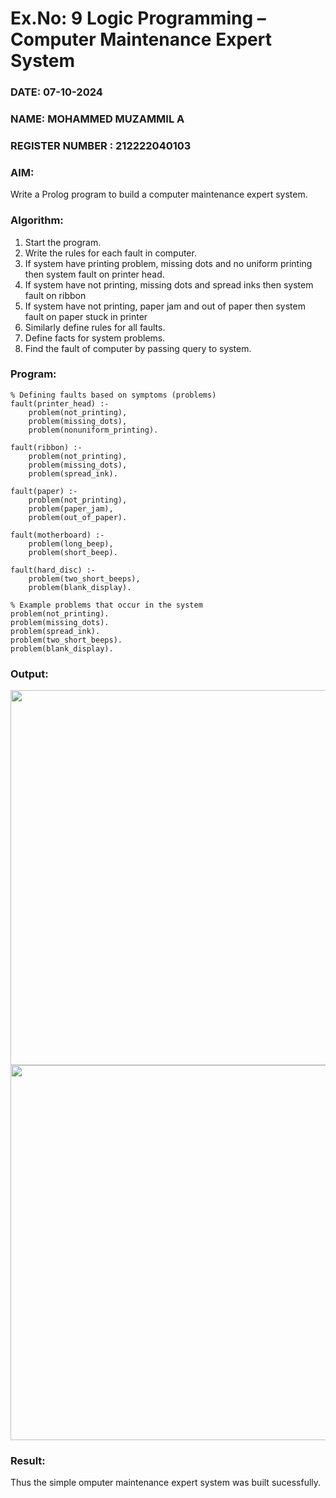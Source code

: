 # Ex.No: 9  Logic Programming –  Computer Maintenance Expert System
### DATE: 07-10-2024
### NAME: MOHAMMED MUZAMMIL A
### REGISTER NUMBER : 212222040103
### AIM: 
Write a Prolog program to build a computer maintenance expert system.
###  Algorithm:
1. Start the program.
2. Write the rules for each fault in computer.
3. If system have printing problem, missing dots and no uniform printing then system fault on printer head.
4. If system have not printing, missing dots and spread inks then system fault on ribbon
5. If system have not printing, paper jam and out of paper then system fault on paper stuck in printer
6. Similarly define rules for all faults.
7. Define facts for system problems.
8. Find the fault of computer by passing query to system.
     
### Program:
```
% Defining faults based on symptoms (problems)
fault(printer_head) :-
    problem(not_printing),
    problem(missing_dots),
    problem(nonuniform_printing).

fault(ribbon) :-
    problem(not_printing),
    problem(missing_dots),
    problem(spread_ink).

fault(paper) :-
    problem(not_printing),
    problem(paper_jam),
    problem(out_of_paper).

fault(motherboard) :-
    problem(long_beep),
    problem(short_beep).

fault(hard_disc) :-
    problem(two_short_beeps),
    problem(blank_display).

% Example problems that occur in the system
problem(not_printing).
problem(missing_dots).
problem(spread_ink).
problem(two_short_beeps).
problem(blank_display).
```


### Output:

<img src = "https://github.com/user-attachments/assets/4ecfec54-b7ba-46c9-8393-681d50e9cdbb" width="600">

<img src = "https://github.com/user-attachments/assets/a4da75c8-9a7b-4013-b458-58cef6c5d0d3" width="600">


### Result:
Thus the simple omputer maintenance expert system was built sucessfully.
